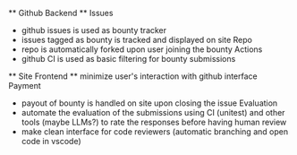 ** Github Backend **
Issues
  - github issues is used as bounty tracker
  - issues tagged as bounty is tracked and displayed on site
Repo
  - repo is automatically forked upon user joining the bounty
Actions
  - github CI is used as basic filtering for bounty submissions

** Site Frontend ** 
minimize user's interaction with github interface
Payment
  - payout of bounty is handled on site upon closing the issue
Evaluation
  - automate the evaluation of the submissions using CI (unitest)
    and other tools (maybe LLMs?) to rate the responses before
    having human review
  - make clean interface for code reviewers (automatic branching
    and open code in vscode)
